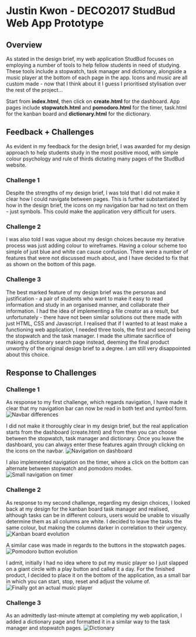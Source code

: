 # Justin Kwon - DECO2017 StudBud Web App Prototype
## Overview 
As stated in the design brief, my web application StudBud focuses on employing a number of tools to help fellow students in need of studying. These tools include a stopwatch, task manager and dictionary, alongside a music player at the bottom of each page in the app. Icons and music are all custom made - now that I think about it I guess I prioritised stylisation over the rest of the project...

Start from **index.html**, then click on **create.html** for the dashboard. App pages include **stopwatch.html** and **pomodoro.html** for the timer, task.html for the kanban board and **dictionary.html** for the dictionary.

## Feedback + Challenges
As evident in my feedback for the design brief, I was awarded for my design approach to help students study in the most positive mood, with simple colour psychology and rule of thirds dictating many pages of the StudBud website.

### Challenge 1
Despite the strengths of my design brief, I was told that I did not make it clear how I could navigate between pages. This is further substantiated by how in the design brief, the icons on my navigation bar had no text on them - just symbols. This could make the application very difficult for users. 

### Challenge 2
I was also told I was vague about my design choices because my iterative process was just adding colour to wireframes. Having a colour scheme too simple of just blue and white can cause confusion. There were a number of features that were not discussed much about, and I have decided to fix that as shown on the bottom of this page.

### Challenge 3
The best marked feature of my design brief was the personas and justification - a pair of students who want to make it easy to read information and study in an organised manner, and collaborate their information. I had the idea of implementing a file creator as a result, but unfortunately - there have not been similar solutions out there made with just HTML, CSS and Javascript. I realised that if I wanted to at least make a functioning web application, I needed three tools, the first and second being the stopwatch and the task manager. I made the ultimate sacrifice of making a dictionary search page instead, deeming the final product unworthy of the original design brief to a degree. I am still very disappointed about this choice.

## Response to Challenges 

### Challenge 1
As response to my first challenge, which regards navigation, I have made it clear that my navigation bar can now be read in both text and symbol form.
<img src="https://i.ibb.co/j8zmpHP/Stud-Bud-001.png" alt="Navbar differences" title="Navbar differences">


I did not make it thoroughly clear in my design brief, but the real application starts from the dashboard (create.html) and from then you can choose between the stopwatch, task manager and dictionary. Once you leave the dashboard, you can always enter these features again through clicking on the icons on the navbar.
<img src="https://i.ibb.co/bmDbFrF/Stud-Bud-002.png" alt="Navigation on dashboard" title="Navigation on dashboard">

I also implemented navigation on the timer, where a click on the bottom can alternate between stopwatch and pomodoro modes.
<img src="https://i.ibb.co/ctSXtY4/Stud-Bud-003.png" alt="Small navigation on timer" title="Small navigation on timer">

### Challenge 2
As response to my second challenge, regarding my design choices, I looked back at my design for the kanban board task manager and realised, although tasks can be in different colours, users would be unable to visually determine them as all columns are white. I decided to leave the tasks the same colour, but making the columns darker in correlation to their urgency. 
<img src="https://i.ibb.co/f26m6Dx/Stud-Bud-004.png" alt="Kanban board evolution" title="Kanban board evolution">

A similar case was made in regards to the buttons in the stopwatch pages.
<img src="https://i.ibb.co/0Fvj1LW/Studbud-007.png" alt="Pomodoro button evolution" title="Pomodoro button evolution">


I admit, initially I had no idea where to put my music player so I just slapped on a giant circle with a play button and called it a day. For the finished product, I decided to place it on the bottom of the application, as a small bar in which you can start, stop, reset and adjust the volume of.
<img src="https://i.ibb.co/qNZZQZq/Stud-Bud-005.png" alt="Finally got an actual music player" title="Music player">

### Challenge 3
As an admittedly last-minute attempt at completing my web application, I added a dictionary page and formatted it in a similar way to the task manager and stopwatch pages. 
<img src="https://i.ibb.co/frLDT52/Stud-Bud-006.png" alt="Dictionary" title="Dictionary">

